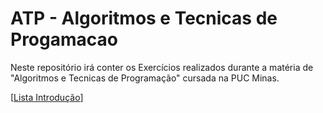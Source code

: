 # ATP - Algoritmos e Tecnicas de Progamacao

Neste repositório irá conter os Exercícios realizados durante a matéria de "Algoritmos e Tecnicas de Programação" cursada na PUC Minas.

[[Lista Introdução](https://github.com/Veidoido/ATP-Algoritmos-e-Tecnicas-de-Progamacao/tree/main/ListaIntrodução)]
